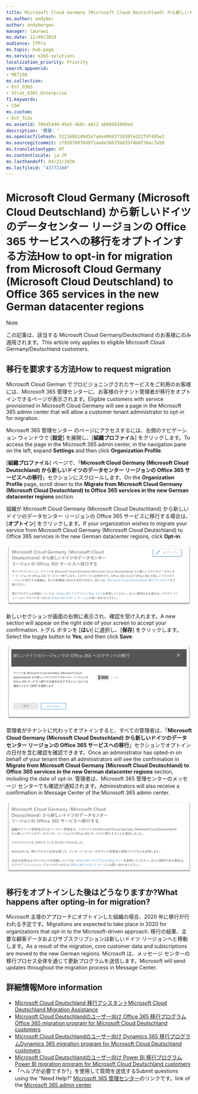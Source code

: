 ```yaml
---
title: Microsoft Cloud Germany (Microsoft Cloud Deutschland) から新しいドイツのデータセンター リージョンの Office 365 サービスへの移行をオプトインする方法
ms.author: andyber
author: andybergen
manager: laurawi
ms.date: 12/09/2019
audience: ITPro
ms.topic: hub-page
ms.service: o365-solutions
localization_priority: Priority
search.appverid:
- MET150
ms.collection:
- Ent_O365
- Strat_O365_Enterprise
f1.keywords:
- CSH
ms.custom:
- Ent_TLGs
ms.assetid: 706d5449-45e5-4b0c-a012-ab60501899ad
description: '概要: '
ms.openlocfilehash: 5121686149d547a6e4068371b597ed22f9f495e2
ms.sourcegitcommit: cf92870078d971ae8e36b75bd35f4b8f36ec7a50
ms.translationtype: HT
ms.contentlocale: ja-JP
ms.lasthandoff: 04/22/2020
ms.locfileid: "43772168"
---
```

# <a name="how-to-opt-in-for-migration-from-microsoft-cloud-germany-microsoft-cloud-deutschland-to-office-365-services-in-the-new-german-datacenter-regions"></a><span data-ttu-id="9c65d-103">Microsoft Cloud Germany (Microsoft Cloud Deutschland) から新しいドイツのデータセンター リージョンの Office 365 サービスへの移行をオプトインする方法</span><span class="sxs-lookup"><span data-stu-id="9c65d-103">How to opt-in for migration from Microsoft Cloud Germany (Microsoft Cloud Deutschland) to Office 365 services in the new German datacenter regions</span></span>

>[!Note]
><span data-ttu-id="9c65d-104">この記事は、該当する Microsoft Cloud Germany/Deutschland のお客様にのみ適用されます。</span><span class="sxs-lookup"><span data-stu-id="9c65d-104">This article only applies to eligible Microsoft Cloud Germany/Deutschland customers.</span></span>
>

## <a name="how-to-request-migration"></a><span data-ttu-id="9c65d-105">移行を要求する方法</span><span class="sxs-lookup"><span data-stu-id="9c65d-105">How to request migration</span></span>

<span data-ttu-id="9c65d-106">Microsoft Cloud German でプロビジョニングされたサービスをご利用のお客様には、Microsoft 365 管理センターに、お客様のテナント管理者が移行をオプトインできるページが表示されます。</span><span class="sxs-lookup"><span data-stu-id="9c65d-106">Eligible customers with service provisioned in Microsoft Cloud Germany will see a page in the Microsoft 365 admin center that will allow a customer tenant administrator to opt-in for migration.</span></span>

<span data-ttu-id="9c65d-107">Microsoft 365 管理センター のページにアクセスするには、左側のナビゲーション ウィンドウで [**設定**] を展開し、[**組織プロファイル**] をクリックします。</span><span class="sxs-lookup"><span data-stu-id="9c65d-107">To access the page in the Microsoft 365 admin center, in the navigation pane on the left, expand **Settings** and then click **Organization Profile**.</span></span>

<span data-ttu-id="9c65d-108">[**組織プロファイル**] ページで、「**Microsoft Cloud Germany (Microsoft Cloud Deutschland) から新しいドイツのデータセンター リージョンの Office 365 サービスへの移行**」セクションにスクロールします。</span><span class="sxs-lookup"><span data-stu-id="9c65d-108">On the **Organization Profile** page, scroll down to the **Migrate from Microsoft Cloud Germany (Microsoft Cloud Deutschland) to Office 365 services in the new German datacenter regions** section.</span></span>

<span data-ttu-id="9c65d-109">組織が Microsoft Cloud Germany (Microsoft Cloud Deutschland) から新しいドイツのデータセンター リージョンの Office 365 サービスに移行する場合は、[**オプトイン**] をクリックします。</span><span class="sxs-lookup"><span data-stu-id="9c65d-109">If your organization wishes to migrate your service from Microsoft Cloud Germany (Microsoft Cloud Deutschland) to Office 365 services in the new German datacenter regions, click **Opt-in**.</span></span>
 
![オプトインの概要](./media/ms-cloud-germany-migration-opt-in/tenant-migration.png)

<span data-ttu-id="9c65d-111">新しいセクションが画面の右側に表示され、確認を受け入れます。</span><span class="sxs-lookup"><span data-stu-id="9c65d-111">A new section will appear on the right side of your screen to accept your confirmation.</span></span> <span data-ttu-id="9c65d-112">トグル ボタンを [**はい**] に選択し、[**保存**] をクリックします。</span><span class="sxs-lookup"><span data-stu-id="9c65d-112">Select the toggle button to **Yes**, and then click **Save**.</span></span>
 
![オプトインの承認](./media/ms-cloud-germany-migration-opt-in/tenant-migration-new-regions.png)

<span data-ttu-id="9c65d-114">管理者がテナントに代わってオプトインすると、すべての管理者は、「**Microsoft Cloud Germany (Microsoft Cloud Deutschland) から新しいドイツのデータセンター リージョンの Office 365 サービスへの移行**」セクションでオプトインの日付を含む確認を確認できます。</span><span class="sxs-lookup"><span data-stu-id="9c65d-114">Once an administrator has opted-in on behalf of your tenant then all administrators will see the confirmation in **Migrate from Microsoft Cloud Germany (Microsoft Cloud Deutschland) to Office 365 services in the new German datacenter regions** section, including the date of opt-in.</span></span> <span data-ttu-id="9c65d-115">管理者は、Microsoft 365 管理センターのメッセージ センターでも確認が通知されます。</span><span class="sxs-lookup"><span data-stu-id="9c65d-115">Administrators will also receive a confirmation in Message Center of the Microsoft 365 admin center.</span></span> 
 
![オプトインの確認](./media/ms-cloud-germany-migration-opt-in/tenant-migration2.png)

## <a name="what-happens-after-opting-in-for-migration"></a><span data-ttu-id="9c65d-117">移行をオプトインした後はどうなりますか?</span><span class="sxs-lookup"><span data-stu-id="9c65d-117">What happens after opting-in for migration?</span></span>

<span data-ttu-id="9c65d-118">Microsoft 主導のアプローチにオプトインした組織の場合、2020 年に移行が行われる予定です。</span><span class="sxs-lookup"><span data-stu-id="9c65d-118">Migrations are expected to take place in 2020 for organizations that opt-in to the Microsoft-driven approach.</span></span>  <span data-ttu-id="9c65d-119">移行の結果、主要な顧客データおよびサブスクリプションは新しいドイツ リージョンへと移動します。</span><span class="sxs-lookup"><span data-stu-id="9c65d-119">As a result of the migration, core customer data and subscriptions are moved to the new German regions.</span></span>  <span data-ttu-id="9c65d-120">Microsoft は、メッセージ センターの移行プロセス全体を通じて更新プログラムを送信します。</span><span class="sxs-lookup"><span data-stu-id="9c65d-120">Microsoft will send updates throughout the migration process in Message Center.</span></span>

## <a name="more-information"></a><span data-ttu-id="9c65d-121">詳細情報</span><span class="sxs-lookup"><span data-stu-id="9c65d-121">More information</span></span>

- [<span data-ttu-id="9c65d-122">Microsoft Cloud Deutschland 移行アシスタント</span><span class="sxs-lookup"><span data-stu-id="9c65d-122">Microsoft Cloud Deutschland Migration Assistance</span></span>](https://aka.ms/germanymigrateassist)
- [<span data-ttu-id="9c65d-123">Microsoft Cloud Deutschlandのユーザー向け Office 365 移行プログラム</span><span class="sxs-lookup"><span data-stu-id="9c65d-123">Office 365 migration program for Microsoft Cloud Deutschland customers</span></span>](https://aka.ms/office365germanymove)
- [<span data-ttu-id="9c65d-124">Microsoft Cloud Deutschlandのユーザー向け Dynamics 365 移行プログラム</span><span class="sxs-lookup"><span data-stu-id="9c65d-124">Dynamics 365 migration program for Microsoft Cloud Deutschland customers</span></span>](https://aka.ms/d365ceoptin)
- [<span data-ttu-id="9c65d-125">Microsoft Cloud Deutschlandのユーザー向け Power BI 移行プログラム</span><span class="sxs-lookup"><span data-stu-id="9c65d-125">Power BI migration program for Microsoft Cloud Deutschland customers</span></span>](https://aka.ms/pbioptin)
- <span data-ttu-id="9c65d-126">「ヘルプが必要ですか?」を使用して質問を送信する</span><span class="sxs-lookup"><span data-stu-id="9c65d-126">Submit questions using the “Need Help?”</span></span> <span data-ttu-id="9c65d-127">[Microsoft 365 管理センター](https://portal.office.de/)のリンクです。</span><span class="sxs-lookup"><span data-stu-id="9c65d-127">link of the [Microsoft 365 admin center](https://portal.office.de/)</span></span>
